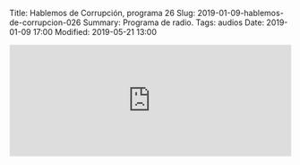 Title: Hablemos de Corrupción, programa 26
Slug: 2019-01-09-hablemos-de-corrupcion-026
Summary: Programa de radio.
Tags: audios
Date: 2019-01-09 17:00
Modified: 2019-05-21 13:00


<iframe id='audio_36153616' frameborder='0' allowfullscreen='' scrolling='no' height='200' style='border:1px solid #EEE; box-sizing:border-box; width:100%;' src="https://mx.ivoox.com/es/player_ej_36153616_4_1.html?c1=ff6600"></iframe>
